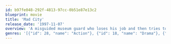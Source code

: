```yaml
---
id: b97fe048-292f-4813-97cc-0b51e87e13c2
blueprint: movie
title: 'Mad City'
release_date: '1997-11-07'
overview: 'A misguided museum guard who loses his job and then tries to get it back at gunpoint is thrown into the fierce world of ratings-driven TV gone mad.'
genres: '[{"id": 28, "name": "Action"}, {"id": 18, "name": "Drama"}, {"id": 53, "name": "Thriller"}]'
---
```

